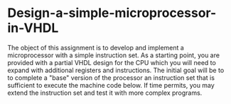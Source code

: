 # Design-a-simple-microprocessor-in-VHDL
The object of this assignment is to develop and implement a microprocessor with a simple instruction set.  As a starting point, you are provided with a partial VHDL design for the CPU which you will need to expand with additional registers and instructions. The initial goal will be to to complete a "base" version of the processor an instruction set that is sufficient to execute the machine code below. If time permits, you may extend the instruction set and test it with more complex programs.
